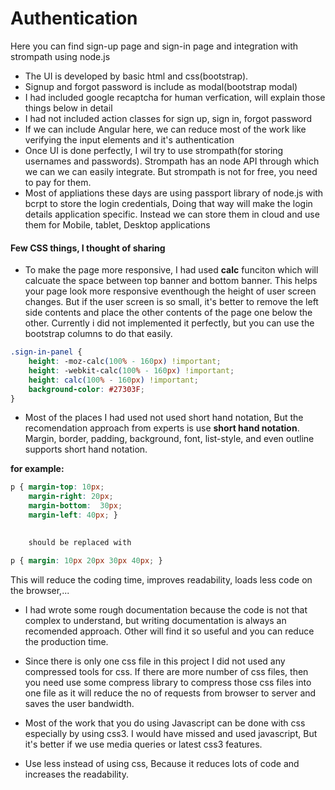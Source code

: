 # Authentication
Here you can find sign-up page and sign-in page and integration with strompath using node.js

* The UI is developed by basic html and css(bootstrap). 
* Signup  and forgot password is include as modal(bootstrap modal)
* I had included google recaptcha for human verfication, will explain those things below in detail
* I had not included action classes for sign up, sign in, forgot password
* If we can include Angular here, we can reduce most of the work like verifying the input elements and it's authentication
* Once UI is done perfectly, I wil try to use strompath(for storing usernames and passwords). Strompath has an node API through which we can 
we can easily integrate. But strompath is not for free, you need to pay for them.
* Most of appliations these days are using passport library of node.js with bcrpt to store the login credentials, Doing that way
will make the login details application specific. Instead we can store them in cloud and use them for Mobile, tablet, Desktop applications


#### Few CSS things, I thought of sharing
* To make the page more responsive, I had used **calc** funciton which will calcuate the space between top banner and bottom banner. This helps your page look more responsive eventhough the height of user screen changes. But if the user screen is so small, it's better to remove the left side contents and place the other contents of the page one below the other. Currently i did not implemented it perfectly, but you can use the bootstrap columns to do that easily.

```css
.sign-in-panel {
    height: -moz-calc(100% - 160px) !important;
    height: -webkit-calc(100% - 160px) !important;
    height: calc(100% - 160px) !important;
    background-color: #27303F;
}
```
* Most of the places I had used not used short hand notation, But the recomendation approach from experts is use **short hand notation**. Margin, border, padding, background, font, list-style, and even outline supports short hand notation.  

**for example:** 
``` css
p { margin-top: 10px;
	margin-right: 20px;
	margin-bottom:  30px;
	margin-left: 40px; }

	
	should be replaced with 

p { margin: 10px 20px 30px 40px; }
```

This will reduce the coding time, improves readability, loads less code on the browser,...
	
	
* I had wrote some rough documentation because the code is not that complex to understand, but writing documentation is always an recomended approach. Other will find it so useful and you can reduce the production time. 

* Since there is only one css file in this project I did not used any compressed tools for css. If there are more number of css files, then you need use some compress library to compress those css files into one file as it will reduce the no of requests from browser to server and saves the user bandwidth.

* Most of the work that you do using Javascript can be done with css especially by using css3. I would have missed and used javascript, But it's better if we use media queries or latest css3 features.
 
* Use less instead of using css, Because it reduces lots of code and increases the readability.


	
	
